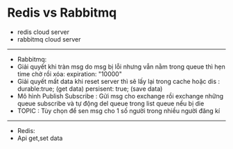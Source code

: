 # Redis vs Rabbitmq
<space><space>
+ redis cloud server
+ rabbitmq cloud server
--------------------------
  
+ Rabbitmq:
+ Giải quyết khi tràn msg do msg bị lỗi nhưng vẫn nằm trong queue thì hẹn time chờ rồi xóa: expiration: "10000"
+ Giải quyết mất data khi reset server thì sẽ lấy lại trong cache hoặc dis : durable:true; (get data) persisent: true; (save data)
+ Mô hình Publish Subscribe : Gửi msg cho exchange rồi exchange những queue subscribe và tự động del queue trong list queue nếu bị die
+ TOPIC : Tùy chọn để sen msg cho 1 số người trong nhiều người đăng kí
--------------------------
+ Redis:
+ Api get,set data
